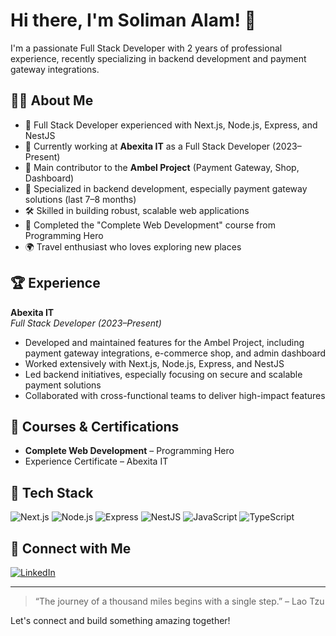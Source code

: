 # Hi there, I'm Soliman Alam! 👋

I'm a passionate Full Stack Developer with 2 years of professional experience, recently specializing in backend development and payment gateway integrations.

## 👨‍💻 About Me

- 🌟 Full Stack Developer experienced with Next.js, Node.js, Express, and NestJS
- 🏢 Currently working at **Abexita IT** as a Full Stack Developer (2023–Present)
- 🚀 Main contributor to the **Ambel Project** (Payment Gateway, Shop, Dashboard)
- 🔐 Specialized in backend development, especially payment gateway solutions (last 7–8 months)
- 🛠️ Skilled in building robust, scalable web applications
- 📜 Completed the "Complete Web Development" course from Programming Hero
- 🌍 Travel enthusiast who loves exploring new places

## 🏆 Experience

**Abexita IT**  
_Full Stack Developer (2023–Present)_  
- Developed and maintained features for the Ambel Project, including payment gateway integrations, e-commerce shop, and admin dashboard
- Worked extensively with Next.js, Node.js, Express, and NestJS
- Led backend initiatives, especially focusing on secure and scalable payment solutions
- Collaborated with cross-functional teams to deliver high-impact features

## 📂 Courses & Certifications

- **Complete Web Development** – Programming Hero
- Experience Certificate – Abexita IT

## 🚀 Tech Stack

![Next.js](https://img.shields.io/badge/-Next.js-black?logo=Next.js)
![Node.js](https://img.shields.io/badge/-Node.js-339933?logo=node.js&logoColor=white)
![Express](https://img.shields.io/badge/-Express.js-black?logo=express)
![NestJS](https://img.shields.io/badge/-NestJS-E0234E?logo=nestjs&logoColor=white)
![JavaScript](https://img.shields.io/badge/-JavaScript-F7DF1E?logo=javascript&logoColor=black)
![TypeScript](https://img.shields.io/badge/-TypeScript-007ACC?logo=typescript&logoColor=white)

## 🔗 Connect with Me

[![LinkedIn](https://img.shields.io/badge/-LinkedIn-blue?logo=linkedin&logoColor=white)](https://www.linkedin.com/in/md-soliman-alam/)

---

> “The journey of a thousand miles begins with a single step.” – Lao Tzu

Let's connect and build something amazing together!

